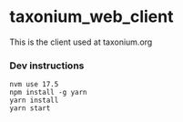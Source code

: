# taxonium_web_client

This is the client used at taxonium.org

### Dev instructions

```
nvm use 17.5
npm install -g yarn
yarn install
yarn start
```
